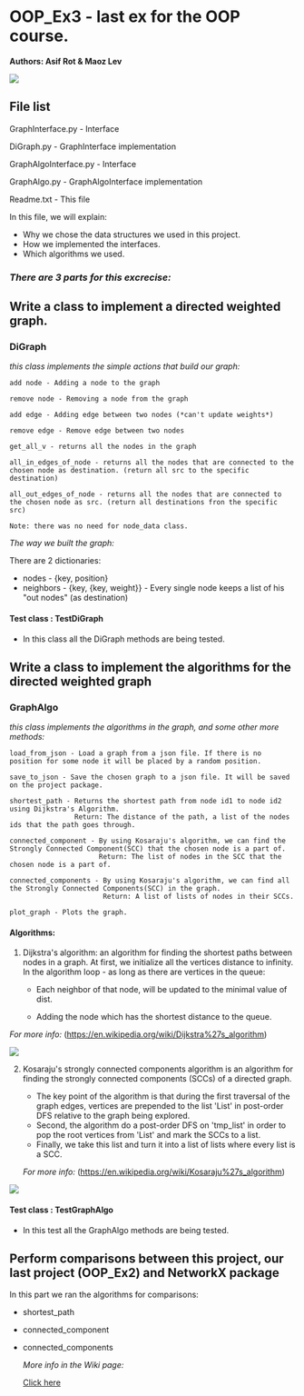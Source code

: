 # OOP_Ex3 - last ex for the OOP course.

**Authors: Asif Rot & Maoz Lev**

![](https://stock.wikimini.org/w/images/2/2c/Pok%C3%A9mon.gif)

File list
------------

GraphInterface.py - Interface

DiGraph.py - GraphInterface implementation

GraphAlgoInterface.py - Interface

GraphAlgo.py - GraphAlgoInterface implementation

Readme.txt - This file

In this file, we will explain:
- Why we chose the data structures we used in this project.
- How we implemented the interfaces.
- Which algorithms we used.


### _There are 3 parts for this excrecise:_

## Write a class to implement a directed weighted graph.

### DiGraph

_this class implements the simple actions that build our graph:_
    
    add node - Adding a node to the graph
    
    remove node - Removing a node from the graph
    
    add edge - Adding edge between two nodes (*can't update weights*)
    
    remove edge - Remove edge between two nodes 
    
    get_all_v - returns all the nodes in the graph
    
    all_in_edges_of_node - returns all the nodes that are connected to the chosen node as destination. (return all src to the specific destination)
    
    all_out_edges_of_node - returns all the nodes that are connected to the chosen node as src. (return all destinations fron the specific src)

    Note: there was no need for node_data class.

   _The way we built the graph:_
   
   There are 2 dictionaries: 
   
   - nodes - {key, position}
   - neighbors - {key, {key, weight}} - Every single node keeps a list of his "out nodes" (as destination)
    
#### Test class : TestDiGraph

- In this class all the DiGraph methods are being tested.
    

## Write a class to implement the algorithms for the directed weighted graph
    
### GraphAlgo

_this class implements the algorithms in the graph, and some other more methods:_
      
    load_from_json - Load a graph from a json file. If there is no position for some node it will be placed by a random position.
      
    save_to_json - Save the chosen graph to a json file. It will be saved on the project package.
      
    shortest_path - Returns the shortest path from node id1 to node id2 using Dijkstra's Algorithm.
                    Return: The distance of the path, a list of the nodes ids that the path goes through.
      
    connected_component - By using Kosaraju's algorithm, we can find the Strongly Connected Component(SCC) that the chosen node is a part of.
                          Return: The list of nodes in the SCC that the chosen node is a part of.
      
    connected_components - By using Kosaraju's algorithm, we can find all the Strongly Connected Components(SCC) in the graph.
                           Return: A list of lists of nodes in their SCCs.
      
    plot_graph - Plots the graph.
    
#### **Algorithms:**
    
1. Dijkstra's algorithm: an algorithm for finding the shortest paths between nodes in a graph.
	At first, we initialize all the vertices distance to infinity.
	In the algorithm loop - as long as there are vertices in the queue:
  
	- Each neighbor of that node, will be updated to the minimal value of dist.
    
	- Adding the node which has the shortest distance to the queue.

_For more info:_ (https://en.wikipedia.org/wiki/Dijkstra%27s_algorithm)

![](https://upload.wikimedia.org/wikipedia/commons/5/57/Dijkstra_Animation.gif)

    
2. Kosaraju's strongly connected components algorithm is an algorithm for finding the strongly connected components (SCCs) of a directed graph.
    
	- The key point of the algorithm is that during the first traversal of the graph edges,
	vertices are prepended to the list 'List' in post-order DFS relative to the graph being explored.
	- Second, the algorithm do a post-order DFS on 'tmp_list' in order to pop the root vertices from 'List' and mark the SCCs to a list.
	- Finally, we take this list and turn it into a list of lists where every list is a SCC.
    
   _For more info:_ (https://en.wikipedia.org/wiki/Kosaraju%27s_algorithm)
   
![](https://miro.medium.com/max/1666/1*mW2CO2dhTkvgsJK7oSrFJg.gif)
      
#### Test class : TestGraphAlgo

- In this test all the GraphAlgo methods are being tested. 
                  

## Perform comparisons between this project, our last project (OOP_Ex2) and NetworkX package

In this part we ran the algorithms for comparisons:
- shortest_path
- connected_component
- connected_components
  
  _More info in the Wiki page:_
  
  [Click here](https://github.com/Asif-Rot/OOP_Ex3/wiki)
  
  
        
